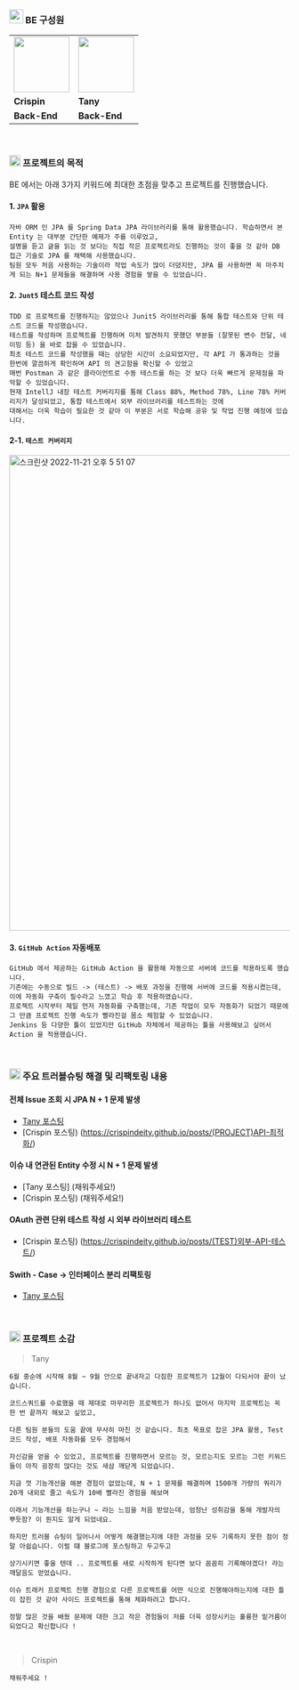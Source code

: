 ### <img height="25px" src="https://user-images.githubusercontent.com/78953393/202858325-2895d601-1043-4921-91b6-6238eefa7f84.png" /> BE 구성원

<table>
  <tr>
    <td>
        <a href="https://github.com/crispindeity">
            <img src="https://user-images.githubusercontent.com/78953393/202717705-6905f508-5153-454e-b623-5af3e279e3b5.jpeg" width="100" height="100" />
        </a>
    </td>
    <td>
        <a href="https://github.com/juni8453">
            <img src="https://user-images.githubusercontent.com/78953393/202717589-416e8ada-2cf1-49ed-8bc4-86f6a0258e9b.jpeg" width="100" height="100" />
        </a>
    </td>
  </tr>
  <tr>
    <td><b>Crispin</b></td>
    <td><b>Tany</b></td>
  </tr>
  <tr>
    <td><b>Back-End</b></td>
    <td><b>Back-End</b></td>
  </tr>

</table>

<br>

### <img height="20px" src="https://user-images.githubusercontent.com/78953393/202724902-5c0e2787-eb17-45e0-9faa-a119d4eeaa5b.png" /> 프로젝트의 목적
BE 에서는 아래 3가지 키워드에 최대한 초점을 맞추고 프로젝트를 진행했습니다.
#### 1. `JPA` 활용
```text
자바 ORM 인 JPA 를 Spring Data JPA 라이브러리를 통해 활용했습니다. 학습하면서 본 Entity 는 대부분 간단한 예제가 주를 이루었고, 
설명을 듣고 글을 읽는 것 보다는 직접 작은 프로젝트라도 진행하는 것이 좋을 것 같아 DB 접근 기술로 JPA 를 채택해 사용했습니다. 
팀원 모두 처음 사용하는 기술이라 작업 속도가 많이 더뎠지만, JPA 를 사용하면 꼭 마주치게 되는 N+1 문제들을 해결하며 사용 경험을 쌓을 수 있었습니다.
```

#### 2. `Junt5` 테스트 코드 작성
```text
TDD 로 프로젝트를 진행하지는 않았으나 Junit5 라이브러리를 통해 통합 테스트와 단위 테스트 코드를 작성했습니다.
테스트를 작성하며 프로젝트를 진행하며 미처 발견하지 못했던 부분들 (잘못된 변수 전달, 네이밍 등) 을 바로 잡을 수 있었습니다.
최초 테스트 코드를 작성했을 때는 상당한 시간이 소요되었지만, 각 API 가 통과하는 것을 한번에 깔끔하게 확인하며 API 의 견고함을 확신할 수 있었고
매번 Postman 과 같은 클라이언트로 수동 테스트를 하는 것 보다 더욱 빠르게 문제점을 파악할 수 있었습니다. 
현재 IntellJ 내장 테스트 커버리지를 통해 Class 88%, Method 78%, Line 78% 커버리지가 달성되었고, 통합 테스트에서 외부 라이브러리를 테스트하는 것에 
대해서는 더욱 학습이 필요한 것 같아 이 부분은 서로 학습해 공유 및 작업 진행 예정에 있습니다.
```

#### 2-1. `테스트 커버리지`
<img width="855" alt="스크린샷 2022-11-21 오후 5 51 07" src="https://user-images.githubusercontent.com/79444040/203006397-653d658f-3292-4112-8b52-2d97db9681c1.png">



#### 3. `GitHub Action` 자동배포
```text
GitHub 에서 제공하는 GitHub Action 을 활용해 자동으로 서버에 코드를 적용하도록 했습니다.
기존에는 수동으로 빌드 -> (테스트) -> 배포 과정을 진행해 서버에 코드를 적용시켰는데, 이에 자동화 구축이 필수라고 느꼈고 학습 후 적용하였습니다.
프로젝트 시작부터 제일 먼저 자동화를 구축했는데, 기존 작업이 모두 자동화가 되었기 때문에 그 만큼 프로젝트 진행 속도가 빨라진걸 몸소 체험할 수 있었습니다.
Jenkins 등 다양한 툴이 있었지만 GitHub 자체에서 제공하는 툴을 사용해보고 싶어서 Action 을 적용했습니다.
```

<br>

### <img height="20px" src="https://user-images.githubusercontent.com/78953393/202724902-5c0e2787-eb17-45e0-9faa-a119d4eeaa5b.png" /> 주요 트러블슈팅 해결 및 리팩토링 내용

#### 전체 Issue 조회 시 JPA N + 1 문제 발생
- [Tany 포스팅](https://jeonboard.tistory.com/129)
- [Crispin 포스팅) (https://crispindeity.github.io/posts/(PROJECT)API-최적화/) 

#### 이슈 내 연관된 Entity 수정 시 N + 1 문제 발생
- [Tany 포스팅] (채워주세요!)
- [Crispin 포스팅) (채워주세요!) 

#### OAuth 관련 단위 테스트 작성 시 외부 라이브러리 테스트
- [Crispin 포스팅) (https://crispindeity.github.io/posts/(TEST)외부-API-테스트/) 

#### Swith - Case -> 인터페이스 분리 리팩토링
- [Tany 포스팅](https://jeonboard.tistory.com/131)

<br>

### <img height="20px" src="https://user-images.githubusercontent.com/78953393/202724902-5c0e2787-eb17-45e0-9faa-a119d4eeaa5b.png" /> 프로젝트 소감

> Tany
```text
6월 중순에 시작해 8월 ~ 9월 안으로 끝내자고 다짐한 프로젝트가 12월이 다되서야 끝이 났습니다.

코드스쿼드를 수료했을 때 제대로 마무리한 프로젝트가 하나도 없어서 마지막 프로젝트는 꼭 한 번 끝까지 해보고 싶었고,

다른 팀원 분들의 도움 끝에 무사히 마친 것 같습니다. 최초 목표로 잡은 JPA 활용, Test 코드 작성, 배포 자동화를 모두 경험해서

자신감을 얻을 수 있었고, 프로젝트를 진행하면서 모르는 것, 모르는지도 모르는 그런 키워드들이 아직 굉장히 많다는 것도 새삼 깨닫게 되었습니다.

지금 껏 기능개선을 해본 경험이 없었는데, N + 1 문제를 해결하며 1500개 가량의 쿼리가 20개 내외로 줄고 속도가 10배 빨라진 경험을 해보며

이래서 기능개선을 하는구나 ~ 라는 느낌을 처음 받았는데, 엄청난 성취감을 통해 개발자의 뿌듯함? 이 뭔지도 알게 되었네요.

하지만 트러블 슈팅이 일어나서 어떻게 해결했는지에 대한 과정을 모두 기록하지 못한 점이 정말 아쉽습니다. 이럴 떄 블로그에 포스팅하고 두고두고

상기시키면 좋을 텐데 .. 프로젝트를 새로 시작하게 된다면 보다 꼼꼼히 기록해야겠다! 라는 깨달음도 얻었습니다. 

이슈 트래커 프로젝트 진행 경험으로 다른 프로젝트를 어떤 식으로 진행해야하는지에 대한 틀이 잡힌 것 같아 사이드 프로젝트를 통해 체화하려고 합니다.

정말 많은 것을 배웠 문제에 대한 크고 작은 경험들이 저를 더욱 성장시키는 훌륭한 밑거름이 되었다고 확신합니다 !
```

<br>

> Crispin <br>
```text
채워주세요 !
```

